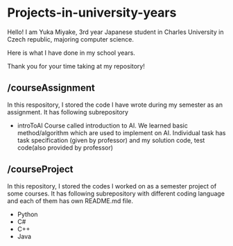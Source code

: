 # Projects-in-university-years

Hello!
I am Yuka Miyake, 3rd year Japanese student in Charles University in Czech republic, majoring computer science.

Here is what I have done in my school years.

Thank you for your time taking at my repository!

## /courseAssignment
In this respository, I stored the code I have wrote during my semester as an assignment.
It has following subrepository
- introToAI
  Course called introduction to AI. We learned basic method/algorithm which are used to implement on AI.
  Individual task has task specification (given by professor) and my solution code, test code(also provided by professor)

## /courseProject
In this repository, I stored the codes I worked on as a semester project of some courses.
It has following subrepository with different coding language and each of them has own README.md file.
- Python
- C#
- C++
- Java
